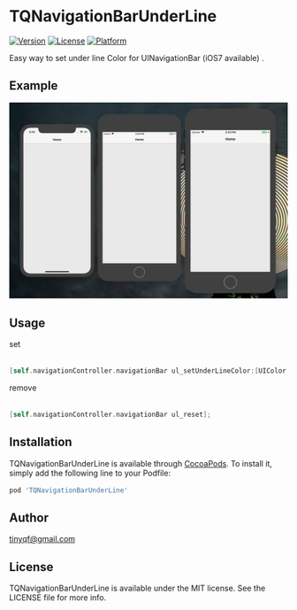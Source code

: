 # TQNavigationBarUnderLine

[![Version](https://img.shields.io/cocoapods/v/TQNavigationBarUnderLine.svg?style=flat)](https://cocoapods.org/pods/TQNavigationBarUnderLine)
[![License](https://img.shields.io/cocoapods/l/TQNavigationBarUnderLine.svg?style=flat)](https://cocoapods.org/pods/TQNavigationBarUnderLine)
[![Platform](https://img.shields.io/cocoapods/p/TQNavigationBarUnderLine.svg?style=flat)](https://cocoapods.org/pods/TQNavigationBarUnderLine)

Easy way to set under line Color for UINavigationBar (iOS7 available) .

## Example


![Mou icon](images/demo.jpg)

## Usage

set

```objective-c

[self.navigationController.navigationBar ul_setUnderLineColor:[UIColor redColor]];

```

remove

```objective-c

[self.navigationController.navigationBar ul_reset];

```

## Installation

TQNavigationBarUnderLine is available through [CocoaPods](https://cocoapods.org). To install
it, simply add the following line to your Podfile:

```ruby
pod 'TQNavigationBarUnderLine'
```

## Author

tinyqf@gmail.com

## License

TQNavigationBarUnderLine is available under the MIT license. See the LICENSE file for more info.

